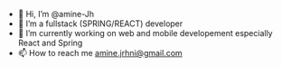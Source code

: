 - 👋 Hi, I’m @amine-Jh
- 👀 I’m a fullstack (SPRING/REACT) developer
- 🌱 I’m currently working on web and mobile developement especially React and Spring
- 📫 How to reach me amine.jrhni@gmail.com

